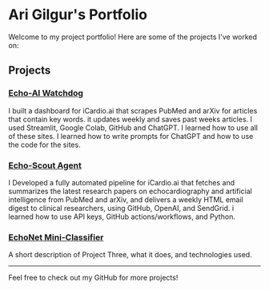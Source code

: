 # Ari Gilgur's Portfolio

Welcome to my project portfolio! Here are some of the projects I've worked on:

## Projects

### [Echo-AI Watchdog](https://github.com/AriGilgur/streamlit)
I built a dashboard for iCardio.ai that scrapes PubMed and arXiv for articles that contain key words. it updates weekly and saves past weeks articles. I used Streamlit, Google Colab, GitHub and ChatGPT. I learned how to use all of these sites. I learned how to write prompts for ChatGPT and how to use the code for the sites.

### [Echo-Scout Agent](https://github.com/AriGilgur/echo_ai_agent)
I Developed a fully automated pipeline for iCardio.ai that fetches and summarizes the latest research papers on echocardiography and artificial intelligence from PubMed and arXiv, and delivers a weekly HTML email digest to clinical researchers, using GitHub, OpenAI, and SendGrid. i learned how to use API keys, GitHub actions/workflows, and Python.

### [EchoNet Mini-Classifier](https://github.com/AriGilgur/project-three)
A short description of Project Three, what it does, and technologies used.

---

Feel free to check out my GitHub for more projects!
